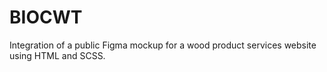 # BIOCWT
Integration of a public Figma mockup for a wood product services website using HTML and SCSS.
